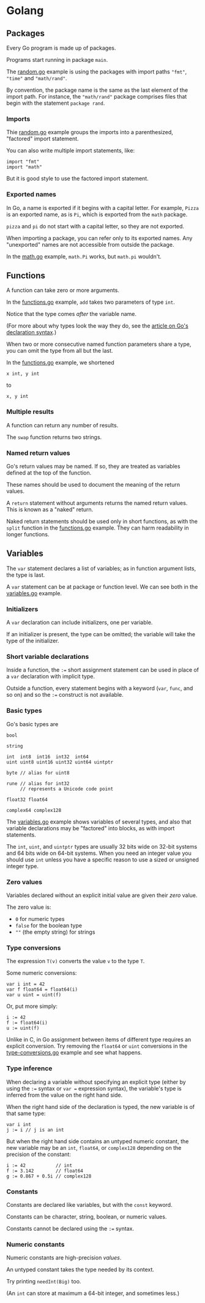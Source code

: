 # Golang

## Packages

Every Go program is made up of packages.

Programs start running in package `main`.

The [random.go](https://github.com/lopecillo/golang/random.go) example is using the packages with import paths `"fmt"`, `"time"` and `"math/rand"`.

By convention, the package name is the same as the last element of the import path. For instance, the `"math/rand"` package comprises files that begin with the statement `package rand`.

### Imports

Thie [random.go](https://github.com/lopecillo/golang/random.go) example groups the imports into a parenthesized, "factored" import statement.

You can also write multiple import statements, like:

```golang
import "fmt"
import "math"
```

But it is good style to use the factored import statement.

### Exported names

In Go, a name is exported if it begins with a capital letter. For example, `Pizza` is an exported name, as is `Pi`, which is exported from the `math` package.

`pizza` and `pi` do not start with a capital letter, so they are not exported.

When importing a package, you can refer only to its exported names. Any "unexported" names are not accessible from outside the package.

In the [math.go](https://github.com/lopecillo/golang/math.go) example, `math.Pi` works, but `math.pi` wouldn't.

## Functions

A function can take zero or more arguments.

In the [functions.go](https://github.com/lopecillo/golang/functions.go) example, `add` takes two parameters of type `int`.

Notice that the type comes *after* the variable name.

(For more about why types look the way they do, see the [article on Go's declaration syntax](https://blog.golang.org/declaration-syntax).)

When two or more consecutive named function parameters share a type, you can omit the type from all but the last.

In the [functions.go](https://github.com/lopecillo/golang/functions.go) example, we shortened

```golang
x int, y int
```

to

```golang
x, y int
```

### Multiple results

A function can return any number of results.

The `swap` function returns two strings.

### Named return values

Go's return values may be named. If so, they are treated as variables defined at the top of the function.

These names should be used to document the meaning of the return values.

A `return` statement without arguments returns the named return values. This is known as a "naked" return.

Naked return statements should be used only in short functions, as with the `split` function in the [functions.go](https://github.com/lopecillo/golang/functions.go) example. They can harm readability in longer functions.

## Variables

The `var` statement declares a list of variables; as in function argument lists, the type is last.

A `var` statement can be at package or function level. We can see both in the [variables.go](https://github.com/lopecillo/golang/variables.go) example.

### Initializers

A `var` declaration can include initializers, one per variable.

If an initializer is present, the type can be omitted; the variable will take the type of the initializer.

### Short variable declarations

Inside a function, the `:=` short assignment statement can be used in place of a `var` declaration with implicit type.

Outside a function, every statement begins with a keyword (`var`, `func`, and so on) and so the `:=` construct is not available.

### Basic types

Go's basic types are

```golang
bool

string

int  int8  int16  int32  int64
uint uint8 uint16 uint32 uint64 uintptr

byte // alias for uint8

rune // alias for int32
     // represents a Unicode code point

float32 float64

complex64 complex128
```

The [variables.go](https://github.com/lopecillo/golang/variables.go) example shows variables of several types, and also that variable declarations may be "factored" into blocks, as with import statements.

The `int`, `uint`, and `uintptr` types are usually 32 bits wide on 32-bit systems and 64 bits wide on 64-bit systems. When you need an integer value you should use `int` unless you have a specific reason to use a sized or unsigned integer type.

### Zero values

Variables declared without an explicit initial value are given their *zero* value.

The zero value is:

- `0` for numeric types
- `false` for the boolean type
- `""` (the empty string) for strings

### Type conversions

The expression `T(v)` converts the value `v` to the type `T`.

Some numeric conversions:

```golang
var i int = 42
var f float64 = float64(i)
var u uint = uint(f)
```

Or, put more simply:

```golang
i := 42
f := float64(i)
u := uint(f)
```

Unlike in C, in Go assignment between items of different type requires an explicit conversion. Try removing the `float64` or `uint` conversions in the [type-conversions.go](https://github.com/lopecillo/golang/type-conversions.go) example and see what happens.

### Type inference

When declaring a variable without specifying an explicit type (either by using the `:=` syntax or `var =` expression syntax), the variable's type is inferred from the value on the right hand side.

When the right hand side of the declaration is typed, the new variable is of that same type:

```golang
var i int
j := i // j is an int
```

But when the right hand side contains an untyped numeric constant, the new variable may be an `int`, `float64`, or `complex128` depending on the precision of the constant:

```golang
i := 42           // int
f := 3.142        // float64
g := 0.867 + 0.5i // complex128
```

### Constants

Constants are declared like variables, but with the `const` keyword.

Constants can be character, string, boolean, or numeric values.

Constants cannot be declared using the `:=` syntax.

### Numeric constants

Numeric constants are high-precision *values*.

An untyped constant takes the type needed by its context.

Try printing `needInt(Big)` too.

(An `int` can store at maximum a 64-bit integer, and sometimes less.)
